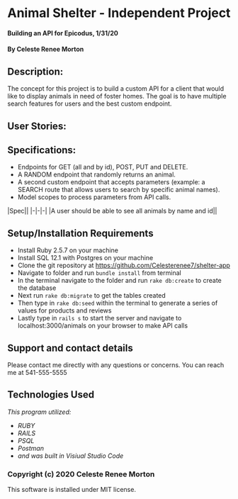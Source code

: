 # Animal Shelter - Independent Project
#### Building an API for Epicodus, 1/31/20
#### By Celeste Renee Morton
## Description:
The concept for this project is to build a custom API for a client that would like to display animals in need of foster homes. The goal is to have multiple search features for users and the best custom endpoint. 

## User Stories:

## Specifications:
* Endpoints for GET (all and by id), POST, PUT and DELETE.
* A RANDOM endpoint that randomly returns an animal.
* A second custom endpoint that accepts parameters (example: a SEARCH route that allows users to search by specific animal names).
* Model scopes to process parameters from API calls.

|Spec||
|-|-|-|
|A user should be able to see all animals by name and id||


## Setup/Installation Requirements
* Install Ruby 2.5.7 on your machine
* Install SQL 12.1 with Postgres on your machine
* Clone the git repository at https://github.com/Celesterenee7/shelter-app
* Navigate to folder and run `bundle install` from terminal
* In the terminal navigate to the folder and run `rake db:create` to create the database
* Next run `rake db:migrate` to get the tables created
* Then type in `rake db:seed` within the terminal to generate a series of values for products and reviews
* Lastly type in `rails s` to start the server and navigate to localhost:3000/animals on your browser to make API calls

## Support and contact details
Please contact me directly with any questions or concerns. You can reach me at 541-555-5555
## Technologies Used
_This program utilized:_
* _RUBY_
* _RAILS_
* _PSQL_
* _Postman_
* _and was built in Visiual Studio Code_
### Copyright (c) 2020 Celeste Renee Morton
This software is installed under MIT license.
